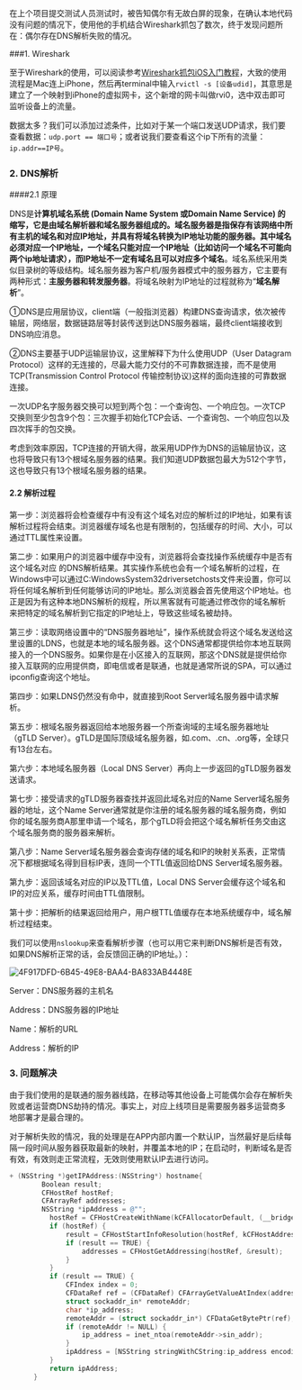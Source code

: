 在上个项目提交测试人员测试时，被告知偶尔有无故白屏的现象，在确认本地代码没有问题的情况下，使用他的手机结合Wireshark抓包了数次，终于发现问题所在：偶尔存在DNS解析失败的情况。

###1. Wireshark

至于Wireshark的使用，可以阅读参考[Wireshark抓包iOS入门教程](https://www.jianshu.com/p/c67baf5fce6d)，大致的使用流程是Mac连上iPhone，然后再terminal中输入`rvictl -s [设备udid]`，其意思是建立了一个映射到iPhone的虚拟网卡，这个新增的网卡叫做rvi0，选中双击即可监听设备上的流量。

数据太多？我们可以添加过滤条件，比如对于某一个端口发送UDP请求，我们要查看数据：`udp.port == 端口号`；或者说我们要查看这个ip下所有的流量：`ip.addr==IP号`。

<p>

### 2. DNS解析

####2.1 原理

DNS是**计算机域名系统 (Domain Name System 或Domain Name Service) **的缩写，它是由域名解析器和域名服务器组成的。域名服务器是指保存有该网络中所有主机的域名和对应IP地址，并具有将域名转换为IP地址功能的服务器。其中**域名必须对应一个IP地址，一个域名只能对应一个IP地址（比如访问一个域名不可能向两个ip地址请求），而IP地址不一定有域名且可以对应多个域名**。域名系统采用类似目录树的等级结构。域名服务器为客户机/服务器模式中的服务器方，它主要有两种形式：**主服务器和转发服务器**。将域名映射为IP地址的过程就称为“**域名解析**”。

①DNS是应用层协议，client端（一般指浏览器）构建DNS查询请求，依次被传输层，网络层，数据链路层等封装传送到达DNS服务器端，最终client端接收到DNS响应消息。

②DNS主要基于UDP运输层协议，这里解释下为什么使用UDP（User Datagram Protocol）这样的无连接的，尽最大能力交付的不可靠数据连接，而不是使用TCP(Transmission Control Protocol 传输控制协议)这样的面向连接的可靠数据连接。

一次UDP名字服务器交换可以短到两个包：一个查询包、一个响应包。一次TCP交换则至少包含9个包：三次握手初始化TCP会话、一个查询包、一个响应包以及四次挥手的包交换。

​    考虑到效率原因，TCP连接的开销大得，故采用UDP作为DNS的运输层协议，这也将导致只有13个根域名服务器的结果。我们知道UDP数据包最大为512个字节，这也导致只有13个根域名服务器的结果。



#### 2.2 解析过程

第一步：浏览器将会检查缓存中有没有这个域名对应的解析过的IP地址，如果有该解析过程将会结束。浏览器缓存域名也是有限制的，包括缓存的时间、大小，可以通过TTL属性来设置。

第二步：如果用户的浏览器中缓存中没有，浏览器将会查找操作系统缓存中是否有这个域名对应 的DNS解析结果。其实操作系统也会有一个域名解析的过程，在Windows中可以通过C:WindowsSystem32driversetchosts文件来设置，你可以将任何域名解析到任何能够访问的IP地址。那么浏览器会首先使用这个IP地址。也正是因为有这种本地DNS解析的规程，所以黑客就有可能通过修改你的域名解析来把特定的域名解析到它指定的IP地址上，导致这些域名被劫持。

第三步：读取网络设置中的“DNS服务器地址”，操作系统就会将这个域名发送给这里设置的LDNS，也就是本地的域名服务器。这个DNS通常都提供给你本地互联网接入的一个DNS服务。如果你是在小区接入的互联网，那这个DNS就是提供给你接入互联网的应用提供商，即电信或者是联通，也就是通常所说的SPA，可以通过ipconfig查询这个地址。

第四步：如果LDNS仍然没有命中，就直接到Root Server域名服务器中请求解析。

第五步：根域名服务器返回给本地服务器一个所查询域的主域名服务器地址（gTLD Server）。gTLD是国际顶级域名服务器，如.com、.cn、.org等，全球只有13台左右。

第六步：本地域名服务器（Local DNS Server）再向上一步返回的gTLD服务器发送请求。

第七步：接受请求的gTLD服务器查找并返回此域名对应的Name Server域名服务器的地址，这个Name Server通常就是你注册的域名服务器的域名服务商，例如你的域名服务商A那里申请一个域名，那个gTLD将会把这个域名解析任务交由这个域名服务商的服务器来解析。

第八步：Name Server域名服务器会查询存储的域名和IP的映射关系表，正常情况下都根据域名得到目标IP表，连同一个TTL值返回给DNS Server域名服务器。

第九步：返回该域名对应的IP以及TTL值，Local DNS Server会缓存这个域名和IP的对应关系，缓存时间由TTL值限制。

第十步：把解析的结果返回给用户，用户根TTL值缓存在本地系统缓存中，域名解析过程结束。

我们可以使用`nslookup`来查看解析步骤（也可以用它来判断DNS解析是否有效，如果DNS解析正常的话，会反馈回正确的IP地址。）：

![4F917DFD-6B45-49E8-BAA4-BA833AB4448E](/Users/thinkive/Desktop/Study/MD/DNS解析/4F917DFD-6B45-49E8-BAA4-BA833AB4448E.png)

Server：DNS服务器的主机名

Address：DNS服务器的IP地址

Name：解析的URL

Address：解析的IP



### 3. 问题解决

由于我们使用的是联通的服务器线路，在移动等其他设备上可能偶尔会存在解析失败或者运营商DNS劫持的情况。事实上，对应上线项目是需要服务器多运营商多地部署才是最合理的。

对于解析失败的情况，我的处理是在APP内部内置一个默认IP，当然最好是后续每隔一段时间从服务器获取最新的映射，并覆盖本地的IP；在启动时，判断域名是否有效，有效则走正常流程，无效则使用默认IP去进行访问。

```objective-c
+ (NSString *)getIPAddress:(NSString*) hostname{
        Boolean result;
        CFHostRef hostRef;
        CFArrayRef addresses;
        NSString *ipAddress = @"";
          hostRef = CFHostCreateWithName(kCFAllocatorDefault, (__bridge CFStringRef)hostname);
          if (hostRef) {
              result = CFHostStartInfoResolution(hostRef, kCFHostAddresses, NULL); // pass an error instead of NULL here to find out why it failed
              if (result == TRUE) {
                  addresses = CFHostGetAddressing(hostRef, &result);
              }
          }
          if (result == TRUE) {
              CFIndex index = 0;
              CFDataRef ref = (CFDataRef) CFArrayGetValueAtIndex(addresses, index);
              struct sockaddr_in* remoteAddr;
              char *ip_address;
              remoteAddr = (struct sockaddr_in*) CFDataGetBytePtr(ref);
              if (remoteAddr != NULL) {
                  ip_address = inet_ntoa(remoteAddr->sin_addr);
              }
              ipAddress = [NSString stringWithCString:ip_address encoding:NSUTF8StringEncoding];
          }
          return ipAddress;
      }
```



